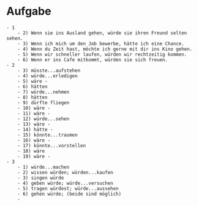 # Aufgabe
	- 1
		- 2) Wenn sie ins Ausland gehen, würde sie ihren Freund selten sehen.
		- 3) Wenn ich mich um den Job bewerbe, hätte ich eine Chance.
		- 4) Wenn du Zeit hast, möchte ich gerne mit dir ins Kino gehen.
		- 5) Wenn wir schneller laufen, würden wir rechtzeitig kommen.
		- 6) Wenn er ins Cafe mitkommt, würden sie sich freuen.
	- 2
		- 3) müsste...aufstehen
		- 4) würde...erledigen
		- 5) wäre -
		- 6) hätten
		- 7) würde...nehmen
		- 8) hätten
		- 9) dürfte fliegen
		- 10) wäre -
		- 11) wäre -
		- 12) würde...sehen
		- 13) wäre -
		- 14) hätte -
		- 15) könnte...traumen
		- 16) wäre -
		- 17) könnte...vorstellen
		- 18) wäre
		- 19) wäre -
	- 3
		- 1) würde...machen
		- 2) wissen würden; würden...kaufen
		- 3) singen würde
		- 4) geben würde; würde...versuchen
		- 5) tragen würdest; würde...aussehen
		- 6) gehen würde; (beide sind möglich)
		-